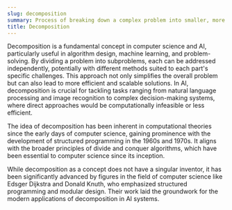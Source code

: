 ```yaml
---
slug: decomposition
summary: Process of breaking down a complex problem into smaller, more manageable parts that can be solved individually.
title: Decomposition
---
```


Decomposition is a fundamental concept in computer science and AI, particularly useful in algorithm design, machine learning, and problem-solving. By dividing a problem into subproblems, each can be addressed independently, potentially with different methods suited to each part's specific challenges. This approach not only simplifies the overall problem but can also lead to more efficient and scalable solutions. In AI, decomposition is crucial for tackling tasks ranging from natural language processing and image recognition to complex decision-making systems, where direct approaches would be computationally infeasible or less efficient.

The idea of decomposition has been inherent in computational theories since the early days of computer science, gaining prominence with the development of structured programming in the 1960s and 1970s. It aligns with the broader principles of divide and conquer algorithms, which have been essential to computer science since its inception.

While decomposition as a concept does not have a singular inventor, it has been significantly advanced by figures in the field of computer science like Edsger Dijkstra and Donald Knuth, who emphasized structured programming and modular design. Their work laid the groundwork for the modern applications of decomposition in AI systems.
